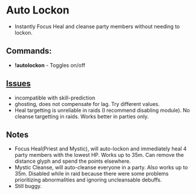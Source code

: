 # Auto Lockon

- Instantly Focus Heal and cleanse party members without needing to lockon.

## Commands:
* **!autolockon**    - Toggles on/off

## [Issues](https://github.com/teralove/auto-lockon/issues)
* incompatible with skill-prediction
* ghosting, does not compensate for lag. Try different values.
* Heal targetting is unreliable in raids (I recommend disabling module). No cleanse targetting in raids. Works better in parties only.

## Notes
* Focus Heal(Priest and Mystic), will auto-lockon and immediately heal 4 party members with the lowest HP. Works up to 35m. Can remove the distance glyph and spend the points elsewhere.
* Mystic Cleanse, will auto-cleanse everyone in a party. Also works up to 35m. Disabled while in raid because there were some problems prioritizing abnormalities and ignoring uncleansable debuffs. 
* Still buggy.
